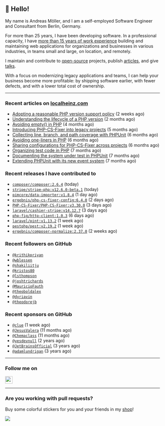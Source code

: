 ## :wave: Hello!

My name is Andreas Möller, and I am a self-employed Software Engineer and Consultant from Berlin, Germany.

For more than 25 years, I have been developing software. In a professional capacity, I have [more than 15 years of work experience](https://localheinz.com/work-experience/) building and maintaining web applications for organizations and businesses in various industries, in teams small and large, on location, and remotely.

I maintain and contribute to [open-source](https://localheinz.com/open-source/) projects, publish [articles](https://localheinz.com/articles/), and give [talks](https://localheinz.com/talks).

With a focus on modernizing legacy applications and teams, I can help your business become more profitable: by shipping software earlier, with fewer defects, and with a lower total cost of ownership.

<hr>

### Recent articles on [localheinz.com](https://localheinz.com/articles/)

- [Adopting a reasonable PHP version support policy](https://localheinz.com/articles/2023/09/12/adopting-a-reasonable-php-version-support-policy/) (2 weeks ago)
- [Understanding the lifecycle of a PHP version](https://localheinz.com/articles/2023/07/16/understanding-the-lifecycle-of-a-php-version/) (2 months ago)
- [Avoiding empty() in PHP](https://localheinz.com/articles/2023/05/10/avoiding-empty-in-php/) (4 months ago)
- [Introducing PHP-CS-Fixer into legacy projects](https://localheinz.com/articles/2023/04/10/introducing-php-cs-fixer-into-legacy-projects/) (5 months ago)
- [Collecting line, branch, and path coverage with PHPUnit](https://localheinz.com/articles/2023/03/22/collecting-line-branch-and-path-coverage-with-phpunit/) (6 months ago)
- [Avoiding one-liners in PHP](https://localheinz.com/articles/2023/03/18/avoiding-one-liners-in-php/) (6 months ago)
- [Sharing configurations for PHP-CS-Fixer across projects](https://localheinz.com/articles/2023/03/10/sharing-configurations-for-php-cs-fixer-across-projects/) (6 months ago)
- [Organizing test code in PHP](https://localheinz.com/articles/2023/03/03/organizing-test-code-in-php/) (7 months ago)
- [Documenting the system under test in PHPUnit](https://localheinz.com/articles/2023/02/22/documenting-the-system-under-test-in-phpunit/) (7 months ago)
- [Extending PHPUnit with its new event system](https://localheinz.com/articles/2023/02/14/extending-phpunit-with-its-new-event-system/) (7 months ago)

### Recent releases I have contributed to

- [`composer/composer:2.6.4`](https://github.com/composer/composer/releases/tag/2.6.4) (today)
- [`stripe/stripe-php:v12.6.0-beta.1`](https://github.com/stripe/stripe-php/releases/tag/v12.6.0-beta.1) (today)
- [`pimcore/data-importer:v1.8.4`](https://github.com/pimcore/data-importer/releases/tag/v1.8.4) (1 day ago)
- [`ergebnis/php-cs-fixer-config:6.4.0`](https://github.com/ergebnis/php-cs-fixer-config/releases/tag/6.4.0) (2 days ago)
- [`PHP-CS-Fixer/PHP-CS-Fixer:v3.30.0`](https://github.com/PHP-CS-Fixer/PHP-CS-Fixer/releases/tag/v3.30.0) (3 days ago)
- [`laravel/cashier-stripe:v14.12.7`](https://github.com/laravel/cashier-stripe/releases/tag/v14.12.7) (3 days ago)
- [`php-fig/http-client:1.0.3`](https://github.com/php-fig/http-client/releases/tag/1.0.3) (6 days ago)
- [`laravel/pint:v1.13.2`](https://github.com/laravel/pint/releases/tag/v1.13.2) (1 week ago)
- [`pestphp/pest:v2.19.2`](https://github.com/pestphp/pest/releases/tag/v2.19.2) (1 week ago)
- [`ergebnis/composer-normalize:2.37.0`](https://github.com/ergebnis/composer-normalize/releases/tag/2.37.0) (2 weeks ago)

### Recent followers on GitHub

- [`@krithikpriyan`](https://github.com/krithikpriyan)
- [`@wblessen`](https://github.com/wblessen)
- [`@shakiliitju`](https://github.com/shakiliitju)
- [`@kristos80`](https://github.com/kristos80)
- [`@lsthompson`](https://github.com/lsthompson)
- [`@joshtrichards`](https://github.com/joshtrichards)
- [`@MauricioFauth`](https://github.com/MauricioFauth)
- [`@theoboldalex`](https://github.com/theoboldalex)
- [`@dyriavin`](https://github.com/dyriavin)
- [`@theodorejb`](https://github.com/theodorejb)

### Recent sponsors on GitHub

- [`@clue`](https://github.com/clue) (1 week ago)
- [`@JesusValera`](https://github.com/JesusValera) (11 months ago)
- [`@Chemaclass`](https://github.com/Chemaclass) (11 months ago)
- [`@yesdevnull`](https://github.com/yesdevnull) (2 years ago)
- [`@JetBrainsOfficial`](https://github.com/JetBrainsOfficial) (3 years ago)
- [`@adamlundrigan`](https://github.com/adamlundrigan) (3 years ago)

<hr>

### Follow me on

<p>
    <a target="_blank" href="https://twitter.com/intent/follow?screen_name=localheinz" title="Follow @localheinz on Twitter"><img src="https://cdn.jsdelivr.net/npm/simple-icons@3.9.0/icons/twitter.svg" width="24px" height="24px"></a>
</p>

<hr>

### Are you working with pull requests?

Buy some colorful stickers for you and your friends in my <a target="_blank" href="https://shop.localheinz.com" title="shop.localheinz.com">shop</a>!

[![](https://localheinz.com/permanent/img/localheinz/localheinz)](https://localheinz.com/permanent/url/localheinz/localheinz)
